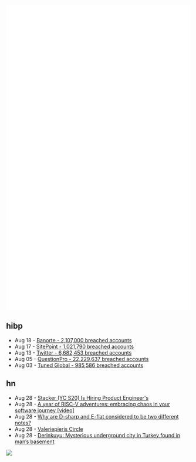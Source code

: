 ![Metrics](https://raw.githubusercontent.com/phixion/phixion/master/metrics.svg)

## hibp

<!--
for https://github.com/phixion/phixion/blob/main/.github/workflows/feeds.yml
-->
<!--START_SECTION:haveibeenpwnd-->
- Aug 18 - [Banorte - 2,107,000 breached accounts](https://haveibeenpwned.com/PwnedWebsites#Banorte)
- Aug 17 - [SitePoint - 1,021,790 breached accounts](https://haveibeenpwned.com/PwnedWebsites#SitePoint)
- Aug 13 - [Twitter - 6,682,453 breached accounts](https://haveibeenpwned.com/PwnedWebsites#Twitter)
- Aug 05 - [QuestionPro - 22,229,637 breached accounts](https://haveibeenpwned.com/PwnedWebsites#QuestionPro)
- Aug 03 - [Tuned Global - 985,586 breached accounts](https://haveibeenpwned.com/PwnedWebsites#TunedGlobal)
<!--END_SECTION:haveibeenpwnd-->

## hn

<!--
for https://github.com/phixion/phixion/blob/main/.github/workflows/feeds.yml
-->
<!--START_SECTION:hn-->
- Aug 28 - [Stacker (YC S20) Is Hiring Product Engineer's](https://apply.workable.com/stackerhq/j/32E1D43CF5/)
- Aug 28 - [A year of RISC-V adventures: embracing chaos in your software journey [video]](https://fosdem.org/2022/schedule/event/riscvadventures/)
- Aug 28 - [Why are D-sharp and E-flat considered to be two different notes?](https://www.ethanhein.com/wp/2022/why-are-d-sharp-and-e-flat-considered-to-be-two-different-notes/)
- Aug 28 - [Valeriepieris Circle](https://en.wikipedia.org/wiki/Valeriepieris_circle)
- Aug 28 - [Derinkuyu: Mysterious underground city in Turkey found in man’s basement](https://bigthink.com/strange-maps/derinkuyu-underground-city/)
<!--END_SECTION:hn-->

<!--
for https://yhype.me
-->
![](https://hit.yhype.me/github/profile?user_id=13013670)

